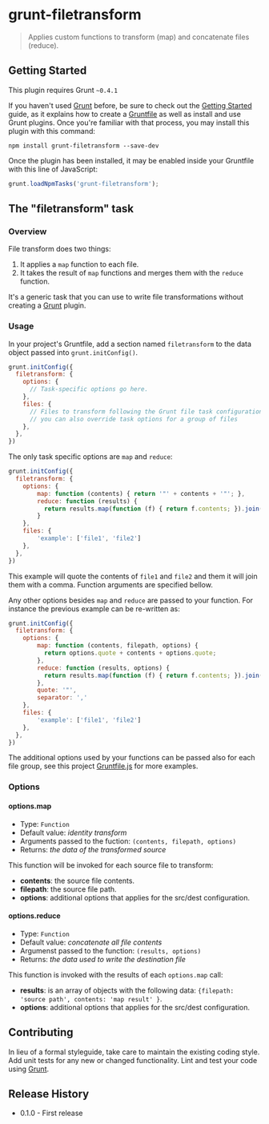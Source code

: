 # grunt-filetransform

> Applies custom functions to transform (map) and concatenate files (reduce).

## Getting Started
This plugin requires Grunt `~0.4.1`

If you haven't used [Grunt] before, be sure to check out the [Getting Started](http://gruntjs.com/getting-started) guide, as it explains how to create a [Gruntfile](http://gruntjs.com/sample-gruntfile) as well as install and use Grunt plugins. Once you're familiar with that process, you may install this plugin with this command:

```shell
npm install grunt-filetransform --save-dev
```

Once the plugin has been installed, it may be enabled inside your Gruntfile with this line of JavaScript:

```js
grunt.loadNpmTasks('grunt-filetransform');
```

## The "filetransform" task

### Overview

File transform does two things: 

1. It applies a `map` function to each file.
2. It takes the result of `map` functions and merges them with the `reduce` function.

It's a generic task that you can use to write file transformations without creating a [Grunt] plugin.


### Usage

In your project's Gruntfile, add a section named `filetransform` to the data object passed into `grunt.initConfig()`.

```js
grunt.initConfig({
  filetransform: {
    options: {
      // Task-specific options go here.
    },
    files: {
      // Files to transform following the Grunt file task configuration rules
      // you can also override task options for a group of files
    },
  },
})
```

The only task specific options are `map` and `reduce`:

```js
grunt.initConfig({
  filetransform: {
    options: {
        map: function (contents) { return '"' + contents + '"'; },
        reduce: function (results) { 
          return results.map(function (f) { return f.contents; }).join(', '); 
        }
    },
    files: {
        'example': ['file1', 'file2']
    },
  },
})
```

This example will quote the contents of `file1` and `file2` and them it will join them with a comma. 
Function arguments are specified bellow.

Any other options besides `map` and `reduce` are passed to your function. For instance the previous example 
can be re-written as:

```js
grunt.initConfig({
  filetransform: {
    options: {
        map: function (contents, filepath, options) { 
          return options.quote + contents + options.quote; 
        },
        reduce: function (results, options) { 
          return results.map(function (f) { return f.contents; }).join(options.separator); 
        },
        quote: '"',
        separator: ','
    },
    files: {
        'example': ['file1', 'file2']
    },
  },
})
```

The additional options used by your functions can be passed also for each file group, see this project 
[Gruntfile.js] for more examples.

### Options

#### options.map

* Type: `Function`
* Default value: _identity transform_
* Arguments passed to the fuction: `(contents, filepath, options)`
* Returns: _the data of the transformed source_

This function will be invoked for each source file to transform:
* **contents**: the source file contents.
* **filepath**: the source file path.
* **options**: additional options that applies for the src/dest configuration.

#### options.reduce

* Type: `Function`
* Default value: _concatenate all file contents_
* Argumenst passed to the function: `(results, options)`
* Returns: _the data used to write the destination file_

This function is invoked with the results of each `options.map` call:
* **results**: is an array of objects with the following data: `{filepath: 'source path', contents: 'map result' }`.
* **options**: additional options that applies for the src/dest configuration.

## Contributing
In lieu of a formal styleguide, take care to maintain the existing coding style. Add unit tests for any new or changed functionality. Lint and test your code using [Grunt](http://gruntjs.com/).

## Release History
* 0.1.0 - First release

[Grunt]: http://gruntjs.com/
[Gruntfile.js]: https://github.com/dfernandez79/grunt-filetransform/blob/master/Gruntfile.js
